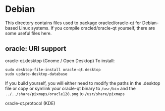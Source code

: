 
Debian
====================
This directory contains files used to package oracled/oracle-qt
for Debian-based Linux systems. If you compile oracled/oracle-qt yourself, there are some useful files here.

## oracle: URI support ##


oracle-qt.desktop  (Gnome / Open Desktop)
To install:

	sudo desktop-file-install oracle-qt.desktop
	sudo update-desktop-database

If you build yourself, you will either need to modify the paths in
the .desktop file or copy or symlink your oracle-qt binary to `/usr/bin`
and the `../../share/pixmaps/oracle128.png` to `/usr/share/pixmaps`

oracle-qt.protocol (KDE)

